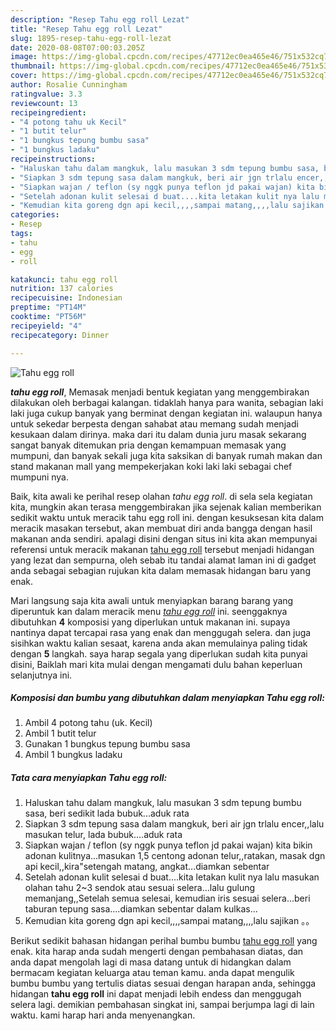 ```yaml
---
description: "Resep Tahu egg roll Lezat"
title: "Resep Tahu egg roll Lezat"
slug: 1895-resep-tahu-egg-roll-lezat
date: 2020-08-08T07:00:03.205Z
image: https://img-global.cpcdn.com/recipes/47712ec0ea465e46/751x532cq70/tahu-egg-roll-foto-resep-utama.jpg
thumbnail: https://img-global.cpcdn.com/recipes/47712ec0ea465e46/751x532cq70/tahu-egg-roll-foto-resep-utama.jpg
cover: https://img-global.cpcdn.com/recipes/47712ec0ea465e46/751x532cq70/tahu-egg-roll-foto-resep-utama.jpg
author: Rosalie Cunningham
ratingvalue: 3.3
reviewcount: 13
recipeingredient:
- "4 potong tahu uk Kecil"
- "1 butit telur"
- "1 bungkus tepung bumbu sasa"
- "1 bungkus ladaku"
recipeinstructions:
- "Haluskan tahu dalam mangkuk, lalu masukan 3 sdm tepung bumbu sasa, beri sedikit lada bubuk...aduk rata"
- "Siapkan 3 sdm tepung sasa dalam mangkuk, beri air jgn trlalu encer,,lalu masukan telur, lada bubuk....aduk rata"
- "Siapkan wajan / teflon (sy nggk punya teflon jd pakai wajan) kita bikin adonan kulitnya...masukan 1,5 centong adonan telur,,ratakan, masak dgn api kecil,,kira&#34;setengah matang, angkat...diamkan sebentar"
- "Setelah adonan kulit selesai d buat....kita letakan kulit nya lalu masukan olahan tahu 2~3 sendok atau sesuai selera...lalu gulung memanjang,,Setelah semua selesai, kemudian iris sesuai selera...beri taburan tepung sasa....diamkan sebentar dalam kulkas..."
- "Kemudian kita goreng dgn api kecil,,,,sampai matang,,,,lalu sajikan 。。"
categories:
- Resep
tags:
- tahu
- egg
- roll

katakunci: tahu egg roll 
nutrition: 137 calories
recipecuisine: Indonesian
preptime: "PT14M"
cooktime: "PT56M"
recipeyield: "4"
recipecategory: Dinner

---
```



![Tahu egg roll](https://img-global.cpcdn.com/recipes/47712ec0ea465e46/751x532cq70/tahu-egg-roll-foto-resep-utama.jpg)

<b><i>tahu egg roll</i></b>, Memasak menjadi bentuk kegiatan yang menggembirakan dilakukan oleh berbagai kalangan. tidaklah hanya para wanita, sebagian laki laki juga cukup banyak yang berminat dengan kegiatan ini. walaupun hanya untuk sekedar berpesta dengan sahabat atau memang sudah menjadi kesukaan dalam dirinya. maka dari itu dalam dunia juru masak sekarang sangat banyak ditemukan pria dengan kemampuan memasak yang mumpuni, dan banyak sekali juga kita saksikan di banyak rumah makan dan stand makanan mall yang mempekerjakan koki laki laki sebagai chef mumpuni nya.

Baik, kita awali ke perihal resep olahan <i>tahu egg roll</i>. di sela sela kegiatan kita, mungkin akan terasa menggembirakan jika sejenak kalian memberikan sedikit waktu untuk meracik tahu egg roll ini. dengan kesuksesan kita dalam meracik masakan tersebut, akan membuat diri anda bangga dengan hasil makanan anda sendiri. apalagi disini dengan situs ini kita akan mempunyai referensi untuk meracik makanan <u>tahu egg roll</u> tersebut menjadi hidangan yang lezat dan sempurna, oleh sebab itu tandai alamat laman ini di gadget anda sebagai sebagian rujukan kita dalam memasak hidangan baru yang enak.




Mari langsung saja kita awali untuk menyiapkan barang barang yang diperuntuk kan dalam meracik menu <u><i>tahu egg roll</i></u> ini. seenggaknya dibutuhkan <b>4</b> komposisi yang diperlukan untuk makanan ini. supaya nantinya dapat tercapai rasa yang enak dan menggugah selera. dan juga sisihkan waktu kalian sesaat, karena anda akan memulainya paling tidak dengan <b>5</b> langkah. saya harap segala yang diperlukan sudah kita punyai disini, Baiklah mari kita mulai dengan mengamati dulu bahan keperluan selanjutnya ini.

<!--inarticleads1-->

##### Komposisi dan bumbu yang dibutuhkan dalam menyiapkan Tahu egg roll:

1. Ambil 4 potong tahu (uk. Kecil)
1. Ambil 1 butit telur
1. Gunakan 1 bungkus tepung bumbu sasa
1. Ambil 1 bungkus ladaku




<!--inarticleads2-->

##### Tata cara menyiapkan Tahu egg roll:

1. Haluskan tahu dalam mangkuk, lalu masukan 3 sdm tepung bumbu sasa, beri sedikit lada bubuk...aduk rata
1. Siapkan 3 sdm tepung sasa dalam mangkuk, beri air jgn trlalu encer,,lalu masukan telur, lada bubuk....aduk rata
1. Siapkan wajan / teflon (sy nggk punya teflon jd pakai wajan) kita bikin adonan kulitnya...masukan 1,5 centong adonan telur,,ratakan, masak dgn api kecil,,kira&#34;setengah matang, angkat...diamkan sebentar
1. Setelah adonan kulit selesai d buat....kita letakan kulit nya lalu masukan olahan tahu 2~3 sendok atau sesuai selera...lalu gulung memanjang,,Setelah semua selesai, kemudian iris sesuai selera...beri taburan tepung sasa....diamkan sebentar dalam kulkas...
1. Kemudian kita goreng dgn api kecil,,,,sampai matang,,,,lalu sajikan 。。




Berikut sedikit bahasan hidangan perihal bumbu bumbu <u>tahu egg roll</u> yang enak. kita harap anda sudah mengerti dengan pembahasan diatas, dan anda dapat mengolah lagi di masa datang untuk di hidangkan dalam bermacam kegiatan keluarga atau teman kamu. anda dapat mengulik bumbu bumbu yang tertulis diatas sesuai dengan harapan anda, sehingga hidangan <b>tahu egg roll</b> ini dapat menjadi lebih endess dan menggugah selera lagi. demikian pembahasan singkat ini, sampai berjumpa lagi di lain waktu. kami harap hari anda menyenangkan.
